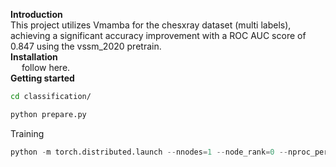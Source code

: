**Introduction**<br>
This project utilizes Vmamba for the chesxray dataset (multi labels), achieving a significant accuracy improvement with a ROC AUC score of 0.847 using the vssm_2020 pretrain. <br>
**Installation** <br>
&emsp; follow <a herf='https://github.com/MzeroMiko/VMamba?tab=readme-ov-file#getting-started'>here</a>.<br>
**Getting started**
```bash
cd classification/
```
```bash
python prepare.py
```
Training
```python
python -m torch.distributed.launch --nnodes=1 --node_rank=0 --nproc_per_node=1 --master_addr="127.0.0.1" --master_port=29501 main.py  --cfg configs/vssm1/vssm_tiny_224_0220.yaml  --batch-size 32 --data-path data_splits/chestxray --output checkpoint/
```
